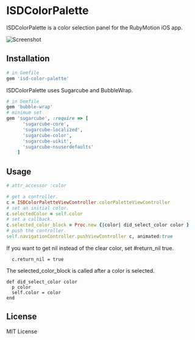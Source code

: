# ISDColorPalette

ISDColorPalette is a color selection panel for the RubyMotion iOS app.

![Screenshot](https://raw.github.com/ito-soft-design/isd-color-palette/master/screenshots/screenshot-0.1.1.png)

## Installation

```ruby
# in Gemfile
gem 'isd-color-palette'
```

ISDColorPalette uses Sugarcube and BubbleWrap.

```ruby
# in Gemfile
gem 'bubble-wrap'
# minimum set
gem 'sugarcube', :require => [
      'sugarcube-core',
      'sugarcube-localized',
      'sugarcube-color',
      'sugarcube-uikit',
      'sugarcube-nsuserdefaults'
    ]
```


## Usage


```ruby
# attr_accessor :color

# get a controller.
c = ISDColorPaletteViewController.colorPaletteViewController
# set an initial color.
c.selectedColor = self.color
# set a callback.
c.selected_color_block = Proc.new {|color| did_select_color color }
# push the controller.
self.navigationController.pushViewController c, animated:true
```

If you want to get nil instead of the clear color, set #return_nil true.

```
  c.return_nil = true
```

The selected_color_block is called after a color is selected.

```
def did_select_color color
  p color
  self.color = color
end
```

## License

MIT License  


